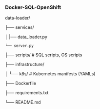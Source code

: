 ### Docker-SQL-OpenShift
 
data-loader/

├── services/

│ |── data_loader.py

    └── server.py
  
├── scripts/ # SQL scripts, OS scripts

├── infrastructure/

│ └── k8s/ # Kubernetes manifests (YAMLs)

├── Dockerfile

├── requirements.txt

└── README.md







